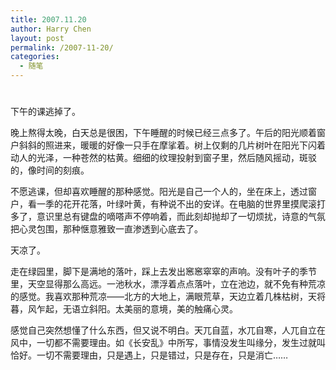 ```yaml
---
title: 2007.11.20
author: Harry Chen
layout: post
permalink: /2007-11-20/
categories:
  - 随笔
---
```

# 

下午的课逃掉了。

晚上熬得太晚，白天总是很困，下午睡醒的时候已经三点多了。午后的阳光顺着窗户斜斜的照进来，暖暖的好像一只手在摩挲着。树上仅剩的几片树叶在阳光下闪着动人的光泽，一种苍然的枯黄。细细的纹理投射到窗子里，然后随风摇动，斑驳的，像时间的刻痕。

不愿逃课，但却喜欢睡醒的那种感觉。阳光是自己一个人的，坐在床上，透过窗户，看一季的花开花落，叶绿叶黄，有种说不出的安详。在电脑的世界里摸爬滚打多了，意识里总有键盘的嘀嗒声不停响着，而此刻却抛却了一切烦扰，诗意的气氛把心灵包围，那种惬意雅致一直渗透到心底去了。

天凉了。

走在绿园里，脚下是满地的落叶，踩上去发出窸窸窣窣的声响。没有叶子的季节里，天空显得那么高远。一池秋水，漂浮着点点落叶，立在池边，就不免有种荒凉的感觉。我喜欢那种荒凉——北方的大地上，满眼荒草，天边立着几株枯树，天将暮，风乍起，无语立斜阳。太美丽的意境，美的触痛心灵。

感觉自己突然想懂了什么东西，但又说不明白。天兀自蓝，水兀自寒，人兀自立在风中，一切都不需要理由。如《长安乱》中所写，事情没发生叫缘分，发生过就叫恰好。一切不需要理由，只是遇上，只是错过，只是存在，只是消亡……